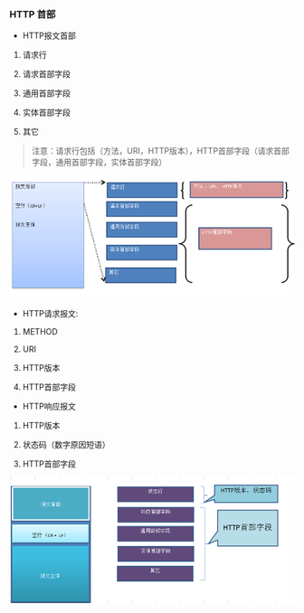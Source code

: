 ### HTTP 首部

* HTTP报文首部

1. 请求行

2. 请求首部字段

3. 通用首部字段

4. 实体首部字段

5. 其它

> 注意：请求行包括（方法，URI，HTTP版本），HTTP首部字段（请求首部字段，通用首部字段，实体首部字段）

![示意图](./http-1.png)

* HTTP请求报文:

1. METHOD

2. URI

3. HTTP版本

4. HTTP首部字段

* HTTP响应报文

1. HTTP版本

2. 状态码（数字原因短语）

3. HTTP首部字段

![示意图](./http-2.png)